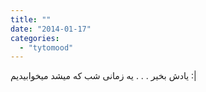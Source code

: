 ```yaml
---
title: ""
date: "2014-01-17"
categories: 
  - "tytomood"
---
```


یادش بخیر . . . یه زمانی شب که میشد میخوابیدیم :|
